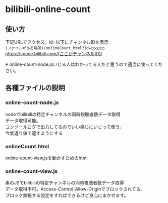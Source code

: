 # bilibili-online-count

## 使い方
下記URLでアクセス。id=以下にチャンネルIDを表示<br>
`(ファイルがある場所)/onlineCount.html?id=○○○○○○`
https://space.bilibili.com/(ここがチャンネルID)/

※ online-count-node.jsいじる人はわかってる人だと思うので適当に使ってください。

## 各種ファイルの説明
### online-count-node.js
nodeでbilibiliの特定チャンネルの同時視聴者数データ取得<br>
データ取得可能。<br>
コンソールログで出力してるのでいい感じにいじって使う。<br>
今度返り値で返すようにする

### onlineCount.html
online-count-view.jsを動かすためのhtml

### online-count-view.js
素のJSでbilibiliの特定チャンネルの同時視聴者数データ取得<br>
データ取得不可。Access-Control-Allow-Originでブロックされてる。<br>
ブロック無視する設定をすればできるけど良心にまかせます。

